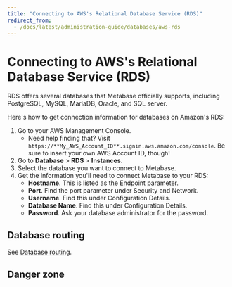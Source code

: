 ```yaml
---
title: "Connecting to AWS's Relational Database Service (RDS)"
redirect_from:
  - /docs/latest/administration-guide/databases/aws-rds
---
```


# Connecting to AWS's Relational Database Service (RDS)

RDS offers several databases that Metabase officially supports, including PostgreSQL, MySQL, MariaDB, Oracle, and SQL server.

Here's how to get connection information for databases on Amazon's RDS:

1. Go to your AWS Management Console.
   - Need help finding that? Visit `https://**My_AWS_Account_ID**.signin.aws.amazon.com/console`. Be sure to insert your own AWS Account ID, though!
2. Go to **Database** > **RDS** > **Instances**.
3. Select the database you want to connect to Metabase.
4. Get the information you'll need to connect Metabase to your RDS:
   - **Hostname**. This is listed as the Endpoint parameter.
   - **Port**. Find the port parameter under Security and Network.
   - **Username**. Find this under Configuration Details.
   - **Database Name**. Find this under Configuration Details.
   - **Password**. Ask your database administrator for the password.

## Database routing

See [Database routing](../../permissions/database-routing.md).

## Danger zone
